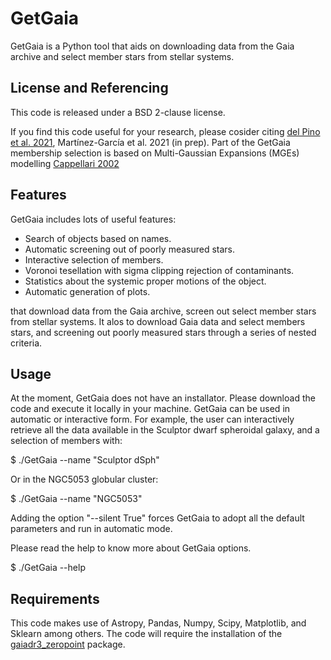 # GetGaia
GetGaia is a Python tool that aids on downloading data from the Gaia archive and select member stars from stellar systems.

## License and Referencing
This code is released under a BSD 2-clause license.

If you find this code useful for your research, please cosider citing [del Pino et al. 2021](https://ui.adsabs.harvard.edu/abs/2021ApJ...908..244D/abstract), Martínez-García et al. 2021 (in prep). Part of the GetGaia membership selection is based on Multi-Gaussian Expansions (MGEs) modelling [Cappellari 2002](https://ui.adsabs.harvard.edu/abs/2002MNRAS.333..400C/abstract)

## Features

GetGaia includes lots of useful features:

* Search of objects based on names.
* Automatic screening out of poorly measured stars.
* Interactive selection of members.
* Voronoi tesellation with sigma clipping rejection of contaminants.
* Statistics about the systemic proper motions of the object.
* Automatic generation of plots.

that download data from the Gaia archive, screen out select member stars from stellar systems. It alos  to download Gaia data and select members stars, and screening out poorly measured stars through a series of nested criteria.

## Usage

At the moment, GetGaia does not have an installator. Please download the code and execute it locally in your machine. GetGaia can be used in automatic or interactive form. For example, the user can interactively retrieve all the data available in the Sculptor dwarf spheroidal galaxy, and a selection of members with:

$ ./GetGaia --name "Sculptor dSph"

Or in the NGC5053 globular cluster:

$ ./GetGaia --name "NGC5053"

Adding the option "--silent True" forces GetGaia to adopt all the default parameters and run in automatic mode.

Please read the help to know more about GetGaia options.

$ ./GetGaia --help

## Requirements

This code makes use of Astropy, Pandas, Numpy, Scipy, Matplotlib, and Sklearn among others. The code will require the installation of the [gaiadr3_zeropoint](https://pypi.org/project/gaiadr3-zeropoint/) package.
